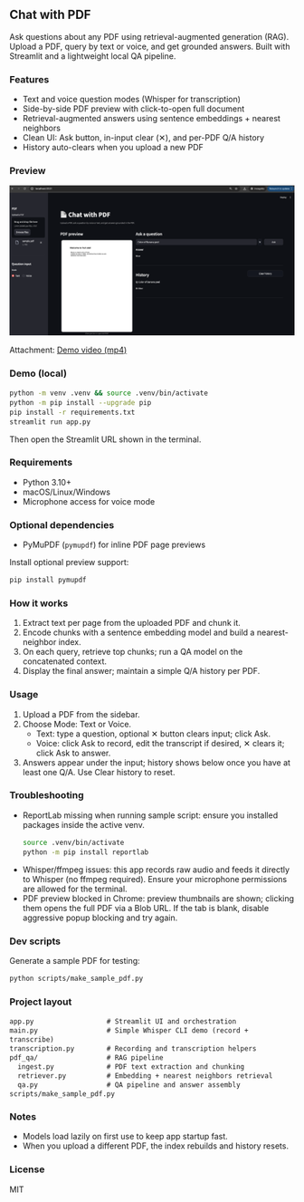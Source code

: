 ## Chat with PDF

Ask questions about any PDF using retrieval-augmented generation (RAG). Upload a PDF, query by text or voice, and get grounded answers. Built with Streamlit and a lightweight local QA pipeline.

### Features
- Text and voice question modes (Whisper for transcription)
- Side-by-side PDF preview with click-to-open full document
- Retrieval-augmented answers using sentence embeddings + nearest neighbors
- Clean UI: Ask button, in-input clear (✕), and per-PDF Q/A history
- History auto-clears when you upload a new PDF

### Preview
![App preview](pdf-chatter-preview.png)

Attachment: [Demo video (mp4)](pdf-chatter.mp4)

### Demo (local)
```bash
python -m venv .venv && source .venv/bin/activate
python -m pip install --upgrade pip
pip install -r requirements.txt
streamlit run app.py
```

Then open the Streamlit URL shown in the terminal.

### Requirements
- Python 3.10+
- macOS/Linux/Windows
- Microphone access for voice mode

### Optional dependencies
- PyMuPDF (`pymupdf`) for inline PDF page previews

Install optional preview support:
```bash
pip install pymupdf
```

### How it works
1. Extract text per page from the uploaded PDF and chunk it.
2. Encode chunks with a sentence embedding model and build a nearest-neighbor index.
3. On each query, retrieve top chunks; run a QA model on the concatenated context.
4. Display the final answer; maintain a simple Q/A history per PDF.

### Usage
1. Upload a PDF from the sidebar.
2. Choose Mode: Text or Voice.
   - Text: type a question, optional ✕ button clears input; click Ask.
   - Voice: click Ask to record, edit the transcript if desired, ✕ clears it; click Ask to answer.
3. Answers appear under the input; history shows below once you have at least one Q/A. Use Clear history to reset.

### Troubleshooting
- ReportLab missing when running sample script: ensure you installed packages inside the active venv.
  ```bash
  source .venv/bin/activate
  python -m pip install reportlab
  ```
- Whisper/ffmpeg issues: this app records raw audio and feeds it directly to Whisper (no ffmpeg required). Ensure your microphone permissions are allowed for the terminal.
- PDF preview blocked in Chrome: preview thumbnails are shown; clicking them opens the full PDF via a Blob URL. If the tab is blank, disable aggressive popup blocking and try again.

### Dev scripts
Generate a sample PDF for testing:
```bash
python scripts/make_sample_pdf.py
```

### Project layout
```
app.py                  # Streamlit UI and orchestration
main.py                 # Simple Whisper CLI demo (record + transcribe)
transcription.py        # Recording and transcription helpers
pdf_qa/                 # RAG pipeline
  ingest.py             # PDF text extraction and chunking
  retriever.py          # Embedding + nearest neighbors retrieval
  qa.py                 # QA pipeline and answer assembly
scripts/make_sample_pdf.py
```

### Notes
- Models load lazily on first use to keep app startup fast.
- When you upload a different PDF, the index rebuilds and history resets.

### License
MIT

